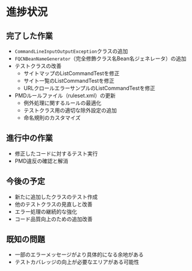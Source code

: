 # 進捗状況

## 完了した作業
- `CommandLineInputOutputException`クラスの追加
- `FQCNBeanNameGenerator`（完全修飾クラス名Bean名ジェネレータ）の追加
- テストクラスの改善
  - サイトマップのListCommandTestを修正
  - サイト一覧のListCommandTestを修正
  - URLクロールエラーサンプルのListCommandTestを修正
- PMDルールファイル（ruleset.xml）の更新
  - 例外処理に関するルールの最適化
  - テストクラス用の適切な除外設定の追加
  - 命名規則のカスタマイズ

## 進行中の作業
- 修正したコードに対するテスト実行
- PMD違反の確認と解消

## 今後の予定
- 新たに追加したクラスのテスト作成
- 他のテストクラスの見直しと改善
- エラー処理の継続的な強化
- コード品質向上のための追加改善

## 既知の問題
- 一部のエラーメッセージがより具体的になる余地がある
- テストカバレッジの向上が必要なエリアがある可能性
